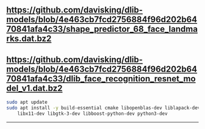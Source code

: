 https://github.com/davisking/dlib-models/blob/4e463cb7fcd2756884f96d202b6470841afa4c33/shape_predictor_68_face_landmarks.dat.bz2
---

https://github.com/davisking/dlib-models/blob/4e463cb7fcd2756884f96d202b6470841afa4c33/dlib_face_recognition_resnet_model_v1.dat.bz2
---
```bash
sudo apt update
sudo apt install -y build-essential cmake libopenblas-dev liblapack-dev \
    libx11-dev libgtk-3-dev libboost-python-dev python3-dev
```
---
